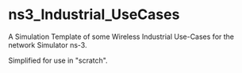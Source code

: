 # ns3_Industrial_UseCases

A Simulation Template of some Wireless Industrial Use-Cases for the network Simulator ns-3.

Simplified for use in "scratch".
